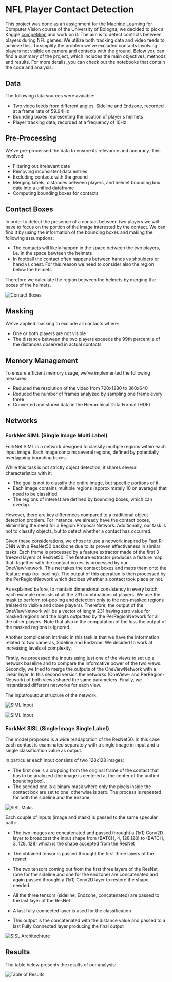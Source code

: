 # NFL Player Contact Detection
This project was done as an assignment for the Machine Learning for Computer Vision course of the University of Bologna, we decided to pick a Kaggle [competition](https://www.kaggle.com/competitions/nfl-player-contact-detection/overview) and work on it.
The aim is to detect contacts between players during NFL games. We utilize both tracking data and video feeds to achieve this. To simplify the problem we've excluded contacts involving players not visible on camera and contacts with the ground.
Below you can find a summary of the project, which includes the main objectives, methods and results. For more details, you can check out the notebooks that contain the code and analysis.

## Data

The following data sources were avaiable:

- Two video feeds from different angles: Sideline and Endzone, recorded at a frame rate of 59.94Hz
- Bounding boxes representing the location of player's helmets
- Player tracking data, recorded at a frequency of 10Hz

## Pre-Processing

We've pre-processed the data to ensure its relevance and accuracy. This involved:

- Filtering out irrelevant data
- Removing inconsistent data entries
- Excluding contacts with the ground
- Merging labels, distances between players, and helmet bounding box data into a unified dataframe
- Computing bounding boxes for contacts

## Contact Boxes
In order to detect the presence of a contact between two players we will have to focus on the portion of the image interested by the contact. We can find it by using the information of the bounding boxes and making the following assumptions:

- The contacts will likely happen in the space between the two players, i.e. in the space bewteen the helmets
- In football the contact often happens between hands vs shoulders or hand vs chest. For this reason we need to consider also the region below the helmets
  
Therefore we calculate the region between the helmets by merging the boxes of the helmets.

![Contact Boxes](./images/Contact_Boxes.png)

## Masking

We've applied masking to exclude all contacts where:

- One or both players are not visible
- The distance between the two players exceeds the 99th percentile of the distances observed in actual contacts

## Memory Management

To ensure efficient memory usage, we've implemented the following measures:

- Reduced the resolution of the video from 720x1280 to 360x640
- Reduced the number of frames analyzed by sampling one frame every three
- Converted and stored data in the Hierarchical Data Format (HDF)

## Networks

### ForkNet SIML (Single Image Multi Label)

ForkNet SIML is a network designed to classify multiple regions within each input image. Each image contains several regions, defined by potentially overlapping bounding boxes.

While this task is not strictly object detection, it shares several characteristics with it:

- The goal is not to classify the entire image, but specific portions of it.
- Each image contains multiple regions (approximately 10 on average) that need to be classified.
- The regions of interest are defined by bounding boxes, which can overlap.

However, there are key differences compared to a traditional object detection problem. For instance, we already have the contact boxes, eliminating the need for a Region Proposal Network. Additionally, our task is not to classify objects, but to detect whether a contact has occurred.

Given these considerations, we chose to use a network inspired by Fast R-CNN with a ResNet50 backbone due to its proven effectiveness in similar tasks.
Each frame is processed by a feature extractor made of the first 3 freezed layers of ResNet50. The feature extractor produces a feature map that, together with the contact boxes, is processed by our OneViewNetwork. This net takes the contact boxes and maps them onto the feature map (roi-pooling). The output of this operation is then processed by the PerRegionNetwork which decides whether a contact took place or not.

As explained before, to mantain dimensional consistency in every batch, each example consists of all the 231 combinations of players. We use the mask to perform roi-pooling and detection only to the non-masked regions (related to visible and close players). Therefore, the output of the OneViewNetwork will be a vector of lenght 231 having zero value for masked regions and the logits outputted by the PerRegionNetwork for all the other players. Note that also in the computation of the loss the output of the masked regions is ignored.

Another complication intrinsic in this task is that we have the information related to two cameras, Sideline and Endzone. We decided to work at increasing levels of complexity.

Firstly, we processed the inputs using just one of the views to set up a network baseline and to compare the informative power of the two views.
Secondly, we tried to merge the outputs of the OneViewNetwork with a linear layer. In this second version the networks (OneView- and PerRegion-Network) of both views shared the same parameters.
Finally, we instantiated different networks for each view.

The input/ouutput structure of the network:

![SIML Input](./images/Siml_input.png)

![SIML Input](./images/Siml_architechture.png)

### ForkNet SISL (Single Image Single Label)

The model proposed is a wide readaptation of the ResNet50. In this case each contact is examinated separately with a single image in input and a single classification value as output.

In particular each input consists of two 128x128 images:

- The first one is a cropping from the original frame of the contact that has to be analyzed (the image is centered at the center of the unified bounding box).
- The second one is a binary mask where only the pixels inside the contact box are set to one, otherwise is zero. The process is repeated for both the sideline and the enzone

![SISL Maks](./images/Sisl_mask.png "SISL Mask")

Each couple of inputs (image and mask) is passed to the same specular path:

- The two images are concatenated and passed throught a (1x1) Conv2D layer to broadcast the input shape from (BATCH, 4, 128,128) to (BATCH, 3, 128, 128) which is the shape accepted from the ResNet

- The obtained tensor is passed throught the first three layers of the resnet

- The two tensors coming out from the first three layers of the ResNet (one for the sideline and one for the endzone) are concatenated and again passed throught a (1x1) Conv2D layer to restore the shape needed.

- All the three tensors (sideline, Endzone, concatenated) are passed to the last layer of the ResNet

- A last fully connected layer is used for the classification

- This output is the concatenated with the distance value and passed to a last Fully Connected layer producing the final output

![SISL Architechture](./images/Sisl_architechture.png)

## Results

The table below presents the results of our analysis:

![Table of Results](./images/Table_of_results.png)
